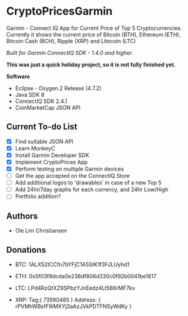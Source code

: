 # CryptoPricesGarmin
Garmin - Connect IQ App for Current Price of Top 5 Cryptocurrencies. Currently it shows the current price of Bitcoin (BTH), Ethereum (ETH), Bitcoin Cash (BCH), Ripple (XRP) and Litecoin (LTC)

*Built for Garmin ConnectIQ SDK - 1.4.0 and higher.*

**This was just a quick holiday project, so it is not fully finished yet.**

**Software**
- Eclipse - Oxygen.2 Release (4.7.2)
- Java SDK 8
- ConnectIQ SDK 2.4.1
- CoinMarketCap JSON API

## Current To-do List
- [X] Find suitable JSON API
- [X] Learn MonkeyC 
- [X] Install Garmin Developer SDK
- [X] Implement CryptoPrices App
- [X] Perform testing on multiple Garmin devices
- [ ] Get the app accepted on the ConnectIQ Store
- [ ] Add additional logos to 'drawables' in case of a new Top 5
- [ ] Add 24hr/7day graphs for each currency, and 24hr Low/High
- [ ] Portfolio addition?

## Authors
* Ole Lim Christiansen

## Donations
- BTC: 1ALX52tCCfn7bYFjC1A5StK1f3FJLUyhd1

- ETH: 0x5f03f9dcda0e238df806d330c0f92b0041be1817

- LTC: LPd4RzQtXZ9SPbzYJnEedz4Lt566rMF7kv

- XRP: Tag:{ 73590485 } Address: { rPVMhWBsfF9iMXYj3aAzJVkPDTFNSyWdKy }
